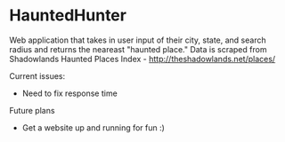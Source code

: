 # HauntedHunter

Web application that takes in user input of their city, state, and search radius and returns the neareast "haunted place."
Data is scraped from Shadowlands Haunted Places Index - http://theshadowlands.net/places/

Current issues:
- Need to fix response time

Future plans
- Get a website up and running for fun :)
